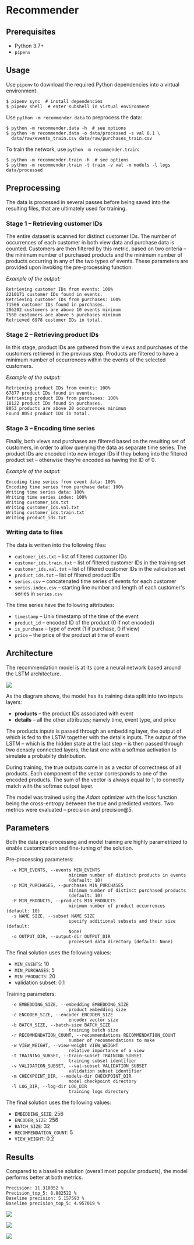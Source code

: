 # Recommender


## Prerequisites

- Python 3.7+
- `pipenv`


## Usage

Use `pipenv` to download the required Python dependencies into a virtual environment.

```console
$ pipenv sync  # install dependencies
$ pipenv shell  # enter subshell in virtual environment
```

Use `python -m recommender.data` to preprocess the data:

```console
$ python -m recommender.data -h  # see options
$ python -m recommender.data -o data/processed -s val 0.1 \
  data/raw/events_train.csv data/raw/purchases_train.csv
```

To train the network, use `python -m recommender.train`:

```console
$ python -m recommender.train -h  # see options
$ python -m recommender.train -t train -v val -m models -l logs data/processed
```


## Preprocessing

The data is processed in several passes before being saved into the resulting files, that are ultimately used for training.


### Stage 1 – Retrieving customer IDs

The entire dataset is scanned for distinct customer IDs.
The number of occurrences of each customer in both view data and purchase data is counted.
Customers are then filtered by this metric, based on two criteria – the minimum number of purchased products and the minimum number of products occurring in any of the two types of events.
These parameters are provided upon invoking the pre-processing function.

*Example of the output:*

```
Retrieving customer IDs from events: 100%
2210171 customer IDs found in events.
Retrieving customer IDs from purchases: 100%
71566 customer IDs found in purchases.
206202 customers are above 10 events minimum
7560 customers are above 5 purchases minimum
Retrieved 6978 customer IDs in total.
```


### Stage 2 – Retrieving product IDs

In this stage, product IDs are gathered from the views and purchases of the customers retrieved in the previous step.
Products are filtered to have a minimum number of occurrences within the events of the selected customers.

*Example of the output:*

```
Retrieving product IDs from events: 100%
67877 product IDs found in events.
Retrieving product IDs from purchases: 100%
18122 product IDs found in purchases.
8053 products are above 20 occurrences minimum
Found 8053 product IDs in total.
```


### Stage 3 – Encoding time series

Finally, both views and purchases are filtered based on the resulting set of customers, in order to allow querying the data as separate time series.
The product IDs are encoded into new integer IDs if they belong into the filtered product set – otherwise they're encoded as having the ID of 0.

*Example of the output:*

```
Encoding time series from event data: 100%
Encoding time series from purchase data: 100%
Writing time series data: 100%
Writing time series index: 100%
Writing customer_ids.txt
Writing customer_ids.val.txt
Writing customer_ids.train.txt
Writing product_ids.txt
```


### Writing data to files

The data is written into the following files:

- `customer_ids.txt` – list of filtered customer IDs
- `customer_ids.train.txt` – list of filtered customer IDs in the training set
- `customer_ids.val.txt` – list of filtered customer IDs in the validation set
- `product_ids.txt` – list of filtered product IDs
- `series.csv` – concatenated time series of events for each customer
- `series.index.csv` – starting line number and length of each customer's series in `series.csv`

The time series have the following attributes:

- `timestamp` – Unix timestamp of the time of the event
- `product_id` – encoded ID of the product (0 if not encoded)
- `is_purchase` – type of event (1 if purchase, 0 if view)
- `price` – the price of the product at time of event


## Architecture

The recommendation model is at its core a neural network based around the LSTM architecture.

![](architecture.png)

As the diagram shows, the model has its training data split into two inputs layers:

- **products** – the product IDs associated with event
- **details** – all the other attributes; namely time, event type, and price

The products inputs is passed through an embedding layer, the output of which is fed to the LSTM together with the details inputs.
The output of the LSTM – which is the hidden state at the last step – is then passed through two densely connected layers, the last one with a softmax activation to simulate a probabilty distribution.

During training, the true outputs come in as a vector of correctness of all products.
Each component of the vector corresponds to one of the encoded products.
The sum of the vector is always equal to 1, to correctly match with the softmax output layer.

The model was trained using the *Adam* optimizer with the loss function being the cross-entropy between the true and predicted vectors.
Two metrics were evaluated – precision and precision@5.


## Parameters

Both the data pre-processing and model training are highly parametrized to enable customization and fine-tuning of the solution.

Pre-processing parameters:

```
  -e MIN_EVENTS, --events MIN_EVENTS
                        minimum number of distinct products in events
                        (default: 10)
  -p MIN_PURCHASES, --purchases MIN_PURCHASES
                        minimum number of distinct purchased products
                        (default: 10)
  -P MIN_PRODUCTS, --products MIN_PRODUCTS
                        minimum number of product occurrences (default: 10)
  -s NAME SIZE, --subset NAME SIZE
                        specify additional subsets and their size (default:
                        None)
  -o OUTPUT_DIR, --output-dir OUTPUT_DIR
                        processed data directory (default: None)
```

The final solution uses the following values:

- `MIN_EVENTS`: 10
- `MIN_PURCHASES`: 5
- `MIN_PRODUCTS`: 20
- validation subset: 0.1

Training parameters:

```
  -e EMBEDDING_SIZE, --embedding EMBEDDING_SIZE
                        product embedding size
  -c ENCODER_SIZE, --encoder ENCODER_SIZE
                        encoder vector size
  -b BATCH_SIZE, --batch-size BATCH_SIZE
                        training batch size
  -r RECOMMENDATION_COUNT, --recommendations RECOMMENDATION_COUNT
                        number of recommendations to make
  -w VIEW_WEIGHT, --view-weight VIEW_WEIGHT
                        relative importance of a view
  -t TRAINING_SUBSET, --train-subset TRAINING_SUBSET
                        training subset identifier
  -v VALIDATION_SUBSET, --val-subset VALIDATION_SUBSET
                        validation subset identifier
  -m CHECKPOINT_DIR, --models-dir CHECKPOINT_DIR
                        model checkpoint directory
  -l LOG_DIR, --log-dir LOG_DIR
                        training logs directory

```

The final solution uses the following values:

- `EMBEDDING_SIZE`: 256
- `ENCODER_SIZE`: 256
- `BATCH_SIZE`: 32
- `RECOMMENDATION_COUNT`: 5
- `VIEW_WEIGHT`: 0.2


## Results

Compared to a baseline solution (overall most popular products), the model performs better at both metrics.

```
Precision: 11.318052 %
Precision_top_5: 8.882522 %
Baseline precision: 5.157593 %
Baseline precision_top_5: 4.957019 %
```

![](loss.png)

![](precision.png)

![](precision-5.png)
